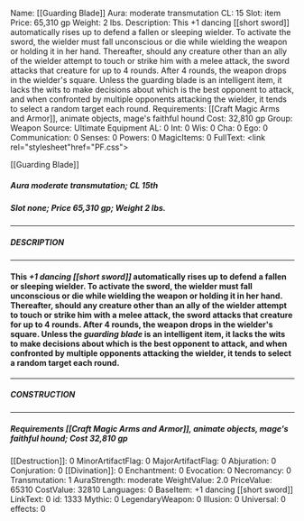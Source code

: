 Name: [[Guarding Blade]]
Aura: moderate transmutation
CL: 15
Slot: item
Price: 65,310 gp
Weight: 2 lbs.
Description: This +1 dancing [[short sword]] automatically rises up to defend a fallen or sleeping wielder. To activate the sword, the wielder must fall unconscious or die while wielding the weapon or holding it in her hand. Thereafter, should any creature other than an ally of the wielder attempt to touch or strike him with a melee attack, the sword attacks that creature for up to 4 rounds. After 4 rounds, the weapon drops in the wielder's square. Unless the guarding blade is an intelligent item, it lacks the wits to make decisions about which is the best opponent to attack, and when confronted by multiple opponents attacking the wielder, it tends to select a random target each round.
Requirements: [[Craft Magic Arms and Armor]], animate objects, mage's faithful hound
Cost: 32,810 gp
Group: Weapon
Source: Ultimate Equipment
AL: 0
Int: 0
Wis: 0
Cha: 0
Ego: 0
Communication: 0
Senses: 0
Powers: 0
MagicItems: 0
FullText: <link rel="stylesheet"href="PF.css"><div class="heading"><p class="alignleft">[[Guarding Blade]]</p><div style="clear: both;"></div></div><div><h5><b>Aura </b>moderate transmutation; <b>CL </b>15th</h5><h5><b>Slot </b>none; <b>Price </b>65,310 gp; <b>Weight </b>2 lbs.</h5></div><hr/><div><h5><b>DESCRIPTION</b></h5></div><hr/><div><h4><p>This <i>+1 dancing [[short sword]]</i> automatically rises up to defend a fallen or sleeping wielder. To activate the sword, the wielder must fall unconscious or die while wielding the weapon or holding it in her hand. Thereafter, should any creature other than an ally of the wielder attempt to touch or strike him with a melee attack, the sword attacks that creature for up to 4 rounds. After 4 rounds, the weapon drops in the wielder's square. Unless the <i>guarding blade</i> is an intelligent item, it lacks the wits to make decisions about which is the best opponent to attack, and when confronted by multiple opponents attacking the wielder, it tends to select a random target each round.</p></h4></div><hr/><div><h5><b>CONSTRUCTION</b></h5></div><hr/><div><h5><b>Requirements </b>[[Craft Magic Arms and Armor]], <i>animate objects</i>, <i>mage's faithful hound</i>; <b>Cost </b>32,810 gp</h5></div>
[[Destruction]]: 0
MinorArtifactFlag: 0
MajorArtifactFlag: 0
Abjuration: 0
Conjuration: 0
[[Divination]]: 0
Enchantment: 0
Evocation: 0
Necromancy: 0
Transmutation: 1
AuraStrength: moderate
WeightValue: 2.0
PriceValue: 65310
CostValue: 32810
Languages: 0
BaseItem: +1 dancing [[short sword]]
LinkText: 0
id: 1333
Mythic: 0
LegendaryWeapon: 0
Illusion: 0
Universal: 0
effects: 0

